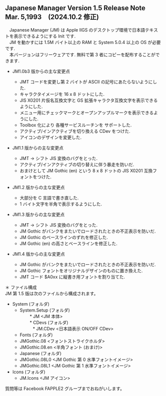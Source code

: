 ## Japanese Manager Version 1.5 Release Note  Mar. 5,1993　(2024.10.2 修正)
　Japanese Manager (JM) は Apple IIGS のデスクトップ環境で日本語テキストを表示できるようにする Init です.  
　JM を動かすには 1.5M バイト以上の RAM と System 5.0.4 以上の OS が必要です.  
　本バージョンはフリーウェアです.  無料で第 3 者にコピーを配布することができます.

* JM1.0b3 版からの主な変更点  
  * JMT コードを変更し第 2 バイトが ASCII の記号にあたらないようにした.  
  * キャラクタイメージを 16 x 8 ドットにした.  
  * JIS X0201 片仮名互換文字と GS 拡張キャラクタ互換文字を表示できるようにした.  
  * メニュー用にチェックマークとオープンアップルマークを表示できるようにした.  
  * Toolbox 化により 各種サービスルーチンを サポートした.  
  * アクティブ/インアクティブを切り換える CDev をつけた.  
  * アイコンのデザインを変更した.  
  
* JM1.1 版からの主な変更点
  * JMT -> シフト JIS 変換のバグをとった.  
  * アクティブ/インアクティブの切り替えに伴う暴走を防いだ.  
  * おまけとして JM Gothic (en) という 8 x 8 ドットの JIS X0201 互換フォントをつけた.  
  
* JM1.2 版からの主な変更点
  * 大部分を C 言語で書き直した.  
  * 1 バイト文字を半角で表示するようにした.  
  
* JM1.3 版からの主な変更点  
  * JMT -> シフト JIS 変換のバグをとった.  
  * JM Gothic がバンクをまたいでロードされたときの不正表示を防いだ.  
  * JM Gothic のベースラインのずれを修正した.  
  * JM Gothic (en) の高さとベースラインを修正した.  
  
* JM1.4 版からの主な変更点  
  * JM Gothic がバンクをまたいでロードされたときの不正表示を防いだ.  
  * JM Gothic フォントをオリジナルデザインのものに置き換えた.  
  * JMT コード $A0xx に縦書き用フォントを割り当てた.  
  
＊ ファイル構成  
  JM 第 1.5 版は次のファイルから構成されます。  
  
  * System (フォルダ)
    * System.Setup (フォルダ)  
　　  * JM                   <JM 本体>    
　　 * CDevs (フォルダ)  
　　　* JM.CDev              <日本語表示 ON/OFF CDev>
    * Fonts (フォルダ)
     * JMGothic.08          <フォントストライクホルダ>
     * JMGothic.08.en       <半角フォント (おまけ)>
    * Japanese (フォルダ)
     * JMGothic.08L0        <JM Gothic 第 0 水準フォントイメージ>
     * JMGothic.08L1        <JM Gothic 第 1 水準フォントイメージ>  
 * Icons (フォルダ)  
    * JM.Icons             <JM アイコン>  

  質問等は Facebook FAPPLE2 グループまでおねがいします。
